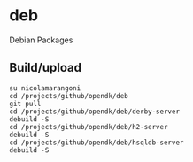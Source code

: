 # deb
Debian Packages

## Build/upload
```
su nicolamarangoni
cd /projects/github/opendk/deb
git pull
cd /projects/github/opendk/deb/derby-server
debuild -S
cd /projects/github/opendk/deb/h2-server
debuild -S
cd /projects/github/opendk/deb/hsqldb-server
debuild -S

```
